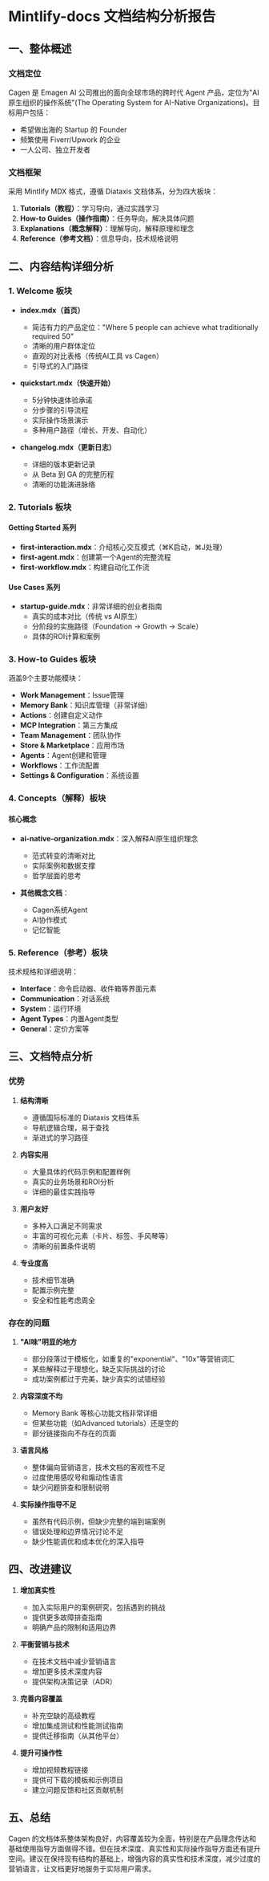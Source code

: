 # Mintlify-docs 文档结构分析报告

## 一、整体概述

### 文档定位
Cagen 是 Emagen AI 公司推出的面向全球市场的跨时代 Agent 产品，定位为"AI原生组织的操作系统"(The Operating System for AI-Native Organizations)。目标用户包括：
- 希望做出海的 Startup 的 Founder
- 频繁使用 Fiverr/Upwork 的企业
- 一人公司、独立开发者

### 文档框架
采用 Mintlify MDX 格式，遵循 Diataxis 文档体系，分为四大板块：
1. **Tutorials（教程）**：学习导向，通过实践学习
2. **How-to Guides（操作指南）**：任务导向，解决具体问题
3. **Explanations（概念解释）**：理解导向，解释原理和理念
4. **Reference（参考文档）**：信息导向，技术规格说明

## 二、内容结构详细分析

### 1. Welcome 板块
- **index.mdx（首页）**
  - 简洁有力的产品定位："Where 5 people can achieve what traditionally required 50"
  - 清晰的用户群体定位
  - 直观的对比表格（传统AI工具 vs Cagen）
  - 引导式的入门路径

- **quickstart.mdx（快速开始）**
  - 5分钟快速体验承诺
  - 分步骤的引导流程
  - 实际操作场景演示
  - 多种用户路径（增长、开发、自动化）

- **changelog.mdx（更新日志）**
  - 详细的版本更新记录
  - 从 Beta 到 GA 的完整历程
  - 清晰的功能演进脉络

### 2. Tutorials 板块

#### Getting Started 系列
- **first-interaction.mdx**：介绍核心交互模式（⌘K启动，⌘J处理）
- **first-agent.mdx**：创建第一个Agent的完整流程
- **first-workflow.mdx**：构建自动化工作流

#### Use Cases 系列
- **startup-guide.mdx**：非常详细的创业者指南
  - 真实的成本对比（传统 vs AI原生）
  - 分阶段的实施路径（Foundation → Growth → Scale）
  - 具体的ROI计算和案例

### 3. How-to Guides 板块

涵盖9个主要功能模块：
- **Work Management**：Issue管理
- **Memory Bank**：知识库管理（非常详细）
- **Actions**：创建自定义动作
- **MCP Integration**：第三方集成
- **Team Management**：团队协作
- **Store & Marketplace**：应用市场
- **Agents**：Agent创建和管理
- **Workflows**：工作流配置
- **Settings & Configuration**：系统设置

### 4. Concepts（解释）板块

#### 核心概念
- **ai-native-organization.mdx**：深入解释AI原生组织理念
  - 范式转变的清晰对比
  - 实际案例和数据支撑
  - 哲学层面的思考

- **其他概念文档**：
  - Cagen系统Agent
  - AI协作模式
  - 记忆智能

### 5. Reference（参考）板块

技术规格和详细说明：
- **Interface**：命令启动器、收件箱等界面元素
- **Communication**：对话系统
- **System**：运行环境
- **Agent Types**：内置Agent类型
- **General**：定价方案等

## 三、文档特点分析

### 优势

1. **结构清晰**
   - 遵循国际标准的 Diataxis 文档体系
   - 导航逻辑合理，易于查找
   - 渐进式的学习路径

2. **内容实用**
   - 大量具体的代码示例和配置样例
   - 真实的业务场景和ROI分析
   - 详细的最佳实践指导

3. **用户友好**
   - 多种入口满足不同需求
   - 丰富的可视化元素（卡片、标签、手风琴等）
   - 清晰的前置条件说明

4. **专业度高**
   - 技术细节准确
   - 配置示例完整
   - 安全和性能考虑周全

### 存在的问题

1. **"AI味"明显的地方**
   - 部分段落过于模板化，如重复的"exponential"、"10x"等营销词汇
   - 某些解释过于理想化，缺乏实际挑战的讨论
   - 成功案例都过于完美，缺少真实的试错经验

2. **内容深度不均**
   - Memory Bank 等核心功能文档非常详细
   - 但某些功能（如Advanced tutorials）还是空的
   - 部分链接指向不存在的页面

3. **语言风格**
   - 整体偏向营销语言，技术文档的客观性不足
   - 过度使用感叹号和煽动性语言
   - 缺少问题排查和限制说明

4. **实际操作指导不足**
   - 虽然有代码示例，但缺少完整的端到端案例
   - 错误处理和边界情况讨论不足
   - 缺少性能调优和成本优化的深入指导

## 四、改进建议

1. **增加真实性**
   - 加入实际用户的案例研究，包括遇到的挑战
   - 提供更多故障排查指南
   - 明确产品的限制和适用边界

2. **平衡营销与技术**
   - 在技术文档中减少营销语言
   - 增加更多技术深度内容
   - 提供架构决策记录（ADR）

3. **完善内容覆盖**
   - 补充空缺的高级教程
   - 增加集成测试和性能测试指南
   - 提供迁移指南（从其他平台）

4. **提升可操作性**
   - 增加视频教程链接
   - 提供可下载的模板和示例项目
   - 建立问题反馈和社区贡献机制

## 五、总结

Cagen 的文档体系整体架构良好，内容覆盖较为全面，特别是在产品理念传达和基础使用指导方面做得不错。但在技术深度、真实性和实际操作指导方面还有提升空间。建议在保持现有结构的基础上，增强内容的真实性和技术深度，减少过度的营销语言，让文档更好地服务于实际用户需求。